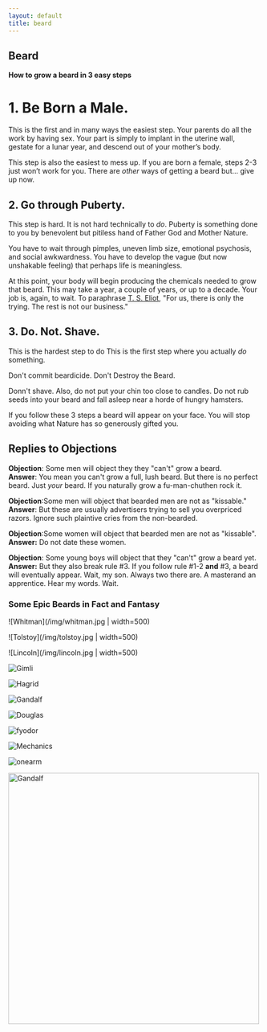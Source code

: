 ```yaml
---
layout: default
title: beard
---
```


## Beard ##

**How to grow a beard in 3 easy steps**

# 1. Be Born a Male. #
This is the first and in many ways the easiest step. Your parents do all the work by having sex. Your part is simply to implant in the uterine wall, gestate for a lunar year, and descend out of your mother’s body. 

This step is also the easiest to mess up. If you are born a female, steps 2-3 just won’t work for you. There are *other* ways of getting a beard but... give up now. 

## 2. Go through Puberty. ##
This step is hard. It is not hard technically to *do*. Puberty is something done to you by benevolent but pitiless hand of Father God and Mother Nature. 

You have to wait through pimples, uneven limb size, emotional psychosis, and social awkwardness. You have to develop the vague (but now unshakable feeling) that perhaps life is meaningless. 

At this point, your body will begin producing the chemicals needed to grow that beard. This may take a year, a couple of years, or up to a decade. Your job is, again, to wait. To paraphrase [T. S. Eliot](http://oedipa.tripod.com/eliot-2.html), 
"For us, there is only the trying. The rest is not our business."

## 3. Do. Not. Shave. ##


This is the hardest step to do This is the first step where you actually *do* something. 

Don't commit beardicide. Don't Destroy the Beard. 

Donn't shave. Also, do not put your chin too close to candles. Do not rub seeds into your beard and fall asleep near a horde of hungry hamsters. 

If you follow these 3 steps a beard will appear on your face. You will stop avoiding what Nature has so generously gifted you. 


## Replies to Objections  ##

**Objection**: Some men will object they they "can't" grow a beard.   
**Answer**: You mean you can't grow a full, lush beard. But there is no perfect beard. Just *your* beard. If you naturally grow a fu-man-chuthen rock it. 

**Objection**:Some men will object that bearded men are not as "kissable."   
**Answer**: But these are usually advertisers trying to sell you overpriced razors. Ignore such plaintive cries from the non-bearded. 

**Objection**:Some women will object that bearded men are not as "kissable".  
**Answer:** Do not date these women. 

**Objection**: Some young boys will object that they "can't" grow a beard yet.   
**Answer:** But they also break rule #3. If you follow rule #1-2 **and** #3, a beard will eventually appear. Wait, my son. Always two there are. A masterand an apprentice. Hear my words. Wait. 


### Some Epic Beards in Fact and Fantasy ###


![Whitman](/img/whitman.jpg | width=500)

![Tolstoy](/img/tolstoy.jpg | width=500)

![Lincoln](/img/lincoln.jpg | width=500)

![Gimli](/img/gimli.jpg)

![Hagrid](/img/hagrid.jpg)

![Gandalf](/img/gandalf.jpg)

![Douglas](/img/douglas.jpg)

![fyodor](/img/fyodor.jpeg)

![Mechanics](/img/mechanics.jpg)

![onearm](/img/onearm.jpg)



<img src="/img/gandalf.jpg" alt="Gandalf" height="500" width="500">

